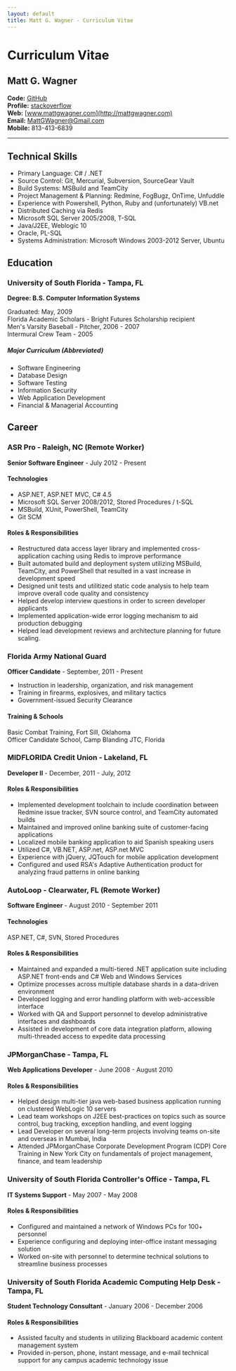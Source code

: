 ```yaml
---
layout: default
title: Matt G. Wagner - Curriculum Vitae
---
```


# Curriculum Vitae

## Matt G. Wagner

**Code:** [GitHub](http://github.com/mattgwagner)  
**Profile:** [stackoverflow](http://careers.stackoverflow.com/mattgwagner)  
**Web:** [www.mattgwagner.com](http://mattgwagner.com)  
**Email:** [MattGWagner@Gmail.com](mailto:MattGWagner@Gmail.com)  
**Mobile:** 813-413-6839

----------

## Technical Skills

* Primary Language: C# / .NET
* Source Control: Git, Mercurial, Subversion, SourceGear Vault  
* Build Systems: MSBuild and TeamCity  
* Project Management & Planning: Redmine, FogBugz, OnTime, Unfuddle  
* Experience with Powershell, Python, Ruby and (unfortunately) VB.net  
* Distributed Caching via Redis  
* Microsoft SQL Server 2005/2008, T-SQL 
* Java/J2EE, Weblogic 10  
* Oracle, PL-SQL
* Systems Administration: Microsoft Windows 2003-2012 Server, Ubuntu

## Education

### University of South Florida - Tampa, FL
**Degree: B.S. Computer Information Systems**  

Graduated: May, 2009  
Florida Academic Scholars - Bright Futures Scholarship recipient  
Men's Varsity Baseball - Pitcher, 2006 - 2007  
Intermural Crew Team - 2005  

##### Major Curriculum (Abbreviated)
* Software Engineering
* Database Design
* Software Testing
* Information Security
* Web Application Development
* Financial & Managerial Accounting

## Career

### ASR Pro - Raleigh, NC (Remote Worker)
**Senior Software Engineer** - July 2012 - Present

#### Technologies

* ASP.NET, ASP.NET MVC, C# 4.5
* Microsoft SQL Server 2008/2012, Stored Procedures / t-SQL
* MSBuild, XUnit, PowerShell, TeamCity
* Git SCM

#### Roles & Responsibilities

* Restructured data access layer library and implemented cross-application caching using Redis to improve performance
* Built automated build and deployment system utilizing MSBuild, TeamCity, and PowerShell that resulted in a vast increase in development speed
* Designed unit tests and utilitized static code analysis to help team improve overall code quality and consistency
* Helped develop interview questions in order to screen developer applicants
* Implemented application-wide error logging mechanism to aid production debugging
* Helped lead development reviews and architecture planning for future scaling.

### Florida Army National Guard 
**Officer Candidate** - September, 2011 - Present  

* Instruction in leadership, organization, and risk management  
* Training in firearms, explosives, and military tactics  
* Government-issued Security Clearance

#### Training & Schools 
Basic Combat Training, Fort Sill, Oklahoma  
Officer Candidate School, Camp Blanding JTC, Florida  

### MIDFLORIDA Credit Union - Lakeland, FL  
**Developer II** - December, 2011 - July, 2012  

#### Roles & Responsibilities

* Implemented development toolchain to include coordination between Redmine issue tracker, SVN source control, and TeamCity automated builds  
* Maintained and improved online banking suite of customer-facing applications
* Localized mobile banking application to aid Spanish speaking users
* Utilized C#, VB.NET, ASP.net, ASP.net MVC
* Experience with jQuery, JQTouch for mobile application development
* Configured and used RSA's Adaptive Authentication product for analyzing fraud patterns in online banking

### AutoLoop - Clearwater, FL (Remote Worker)

**Software Engineer** - August 2010 - September 2011

#### Technologies

ASP.NET, C#, SVN, Stored Procedures

#### Roles & Responsibilities

* Maintained and expanded a multi-tiered .NET application suite including ASP.NET front-ends and C# Web and Windows Services
* Optimize processes across multiple database shards in a data-driven environment
* Developed logging and error handling platform with web-accessible interface
* Worked with QA and Support personnel to develop administrative interfaces and dashboards
* Assisted in development of core data integration platform, allowing multi-threaded access to expedite data processing

### JPMorganChase - Tampa, FL
**Web Applications Developer** - June 2008 - August 2010  

#### Roles & Responsibilities

* Helped design multi-tier java web-based business application running on clustered WebLogic 10 servers
* Lead team workshops on J2EE best-practices on topics such as source control, bug tracking, exception handling, and event logging
* Lead Developer on several long-term projects involving teams on-site and overseas in Mumbai, India
* Attended JPMorganChase Corporate Development Program (CDP) Core Training in New York City on fundamentals of project management, finance, and team leadership

### University of South Florida Controller's Office - Tampa, FL
**IT Systems Support** - May 2007 - May 2008   

#### Roles & Responsibilities

* Configured and maintained a network of Windows PCs for 100+ personnel
* Experience configuring and deploying inter-office instant messaging solution
* Worked on-site with personnel to determine technical solutions to streamline business processes

### University of South Florida Academic Computing Help Desk - Tampa, FL
**Student Technology Consultant** - January 2006 - December 2006  

#### Roles & Responsibilities

* Assisted faculty and students in utilizing Blackboard academic content management system
* Provided in-person, phone, instant message, and e-mail technical support for any campus academic technology issue

